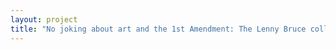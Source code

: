 ```yaml
--- 
layout: project 
title: "No joking about art and the 1st Amendment: The Lenny Bruce collection at Brandeis University" 
---
```



